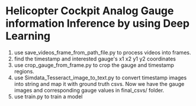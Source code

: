 # Helicopter Cockpit Analog Gauge information Inference by using Deep Learning 

1. use save_videos_frame_from_path_file.py to process videos into frames.
2. find the timestamp and interested gauge's x1 x2 y1 y2 coordinates 
3. use crop_gauge_from_frame.py to crop the gauge and timestamp regions.
4. use Simdata_Tesseract_image_to_text.py to convert timestamp images into string and map it with ground truth csvs.
Now we have the gauge images and corresponding gauge values in final_csvs/ folder.
5. use train.py to train a model
